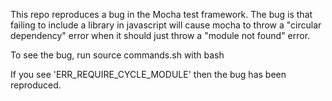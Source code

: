 This repo reproduces a bug in the Mocha test framework.
The bug is that failing to include a library in javascript will cause mocha to throw a "circular dependency" error when it should just throw a "module not found" error.

To see the bug, run source commands.sh with bash

If you see 'ERR_REQUIRE_CYCLE_MODULE' then the bug has been reproduced.